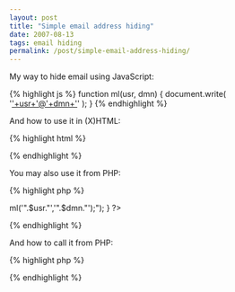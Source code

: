```yaml
---
layout: post
title: "Simple email address hiding"
date: 2007-08-13
tags: email hiding
permalink: /post/simple-email-address-hiding/
---
```

My way to hide email using JavaScript:

{% highlight js %}
function ml(usr, dmn) {
    document.write(
        '<a href="mailto:'+usr+'@'+dmn+'">'+usr+'@'+dmn+'</a>'
    );
}
{% endhighlight %}

And how to use it in (X)HTML:

{% highlight html %}
<script type="text/javascript">ml('bukaj','bukaj.net');</script>
{% endhighlight %}

You may also use it from PHP:

{% highlight php %}
<?php

    function showMail($email) {
        list($usr,$dmn)=explode('@',$email);
        echo("<script>ml('".$usr."','".$dmn."');</script>");
    }

?>
{% endhighlight %}
    
And how to call it from PHP:

{% highlight php %}
<?php
    showEmail("nobody@nonexistant-domain.tld");
?>
{% endhighlight %}
